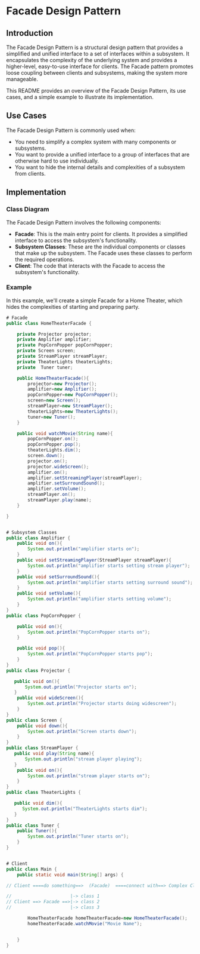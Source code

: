 # Facade Design Pattern

## Introduction

The Facade Design Pattern is a structural design pattern that provides a simplified and unified interface to a set of interfaces within a subsystem. It encapsulates the complexity of the underlying system and provides a higher-level, easy-to-use interface for clients. The Facade pattern promotes loose coupling between clients and subsystems, making the system more manageable.

This README provides an overview of the Facade Design Pattern, its use cases, and a simple example to illustrate its implementation.

## Use Cases

The Facade Design Pattern is commonly used when:

- You need to simplify a complex system with many components or subsystems.
- You want to provide a unified interface to a group of interfaces that are otherwise hard to use individually.
- You want to hide the internal details and complexities of a subsystem from clients.

## Implementation

### Class Diagram

The Facade Design Pattern involves the following components:

- **Facade**: This is the main entry point for clients. It provides a simplified interface to access the subsystem's functionality.
- **Subsystem Classes**: These are the individual components or classes that make up the subsystem. The Facade uses these classes to perform the required operations.
- **Client**: The code that interacts with the Facade to access the subsystem's functionality.


### Example

In this example, we'll create a simple Facade for a  Home Theater, which hides the complexities of starting and preparing party.

```java
# Facade
public class HomeTheaterFacade {

    private Projector projector;
    private Amplifier amplifier;
    private PopCornPopper popCornPopper;
    private Screen screen;
    private StreamPlayer streamPlayer;
    private TheaterLights theaterLights;
    private  Tuner tuner;

    public HomeTheaterFacade(){
        projector=new Projector();
        amplifier=new Amplifier();
        popCornPopper=new PopCornPopper();
        screen=new Screen();
        streamPlayer=new StreamPlayer();
        theaterLights=new TheaterLights();
        tuner=new Tuner();
    }

    public void watchMovie(String name){
        popCornPopper.on();
        popCornPopper.pop();
        theaterLights.dim();
        screen.down();
        projector.on();
        projector.wideScreen();
        amplifier.on();
        amplifier.setStreamingPlayer(streamPlayer);
        amplifier.setSurroundSound();
        amplifier.setVolume();
        streamPlayer.on();
        streamPlayer.play(name);
    }

}


# Subsystem Classes
public class Amplifier {
    public void on(){
        System.out.println("amplifier starts on");
    }
    public void setStreamingPlayer(StreamPlayer streamPlayer){
        System.out.println("amplifier starts setting stream player");
    }
    public void setSurroundSound(){
        System.out.println("amplifier starts setting surround sound");
    }
    public void setVolume(){
        System.out.println("amplifier starts setting volume");
    }
}
public class PopCornPopper {

    public void on(){
        System.out.println("PopCornPopper starts on");
    }

    public void pop(){
        System.out.println("PopCornPopper starts pop");
    }
}
public class Projector {

   public void on(){
       System.out.println("Projector starts on");
   }
    public void wideScreen(){
        System.out.println("Projector starts doing widescreen");
    }
}
public class Screen {
    public void down(){
        System.out.println("Screen starts down");
    }
}
public class StreamPlayer {
   public void play(String name){
       System.out.println("stream player playing");
   }
    public void on(){
        System.out.println("stream player starts on");
    }
}
public class TheaterLights {

   public void dim(){
      System.out.println("TheaterLights starts dim");
   }
}
public class Tuner {
    public Tuner(){
        System.out.println("Tuner starts on");
    }
}


# Client
public class Main {
    public static void main(String[] args) {

// Client ====do something==>  (Facade)  ====connect with==> Complex Class

//                      |-> class 1
// Client ==> Facade ==>|-> class 2
//                      |-> class 3

        HomeTheaterFacade homeTheaterFacade=new HomeTheaterFacade();
        homeTheaterFacade.watchMovie("Movie Name");


    }
}

